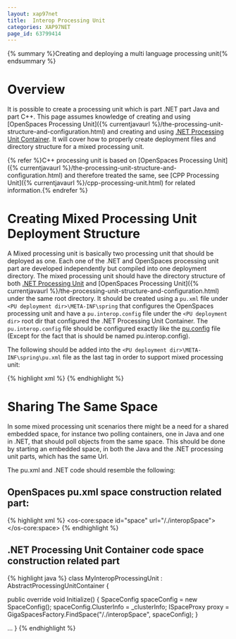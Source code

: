 ```yaml
---
layout: xap97net
title:  Interop Processing Unit
categories: XAP97NET
page_id: 63799414
---
```


{% summary %}Creating and deploying a multi language processing unit{% endsummary %}

# Overview

It is possible to create a processing unit which is part .NET part Java and part C++.
This page assumes knowledge of creating and using [OpenSpaces Processing Unit]({% currentjavaurl %}/the-processing-unit-structure-and-configuration.html) and creating and using [.NET Processing Unit Container](./Processing-Unit-Container.html). It will cover how to properly create deployment files and directory structure for a mixed processing unit.

{% refer %}C++ processing unit is based on [OpenSpaces Processing Unit]({% currentjavaurl %}/the-processing-unit-structure-and-configuration.html) and therefore treated the same, see [CPP Processing Unit]({% currentjavaurl %}/cpp-processing-unit.html) for related information.{% endrefer %}

# Creating Mixed Processing Unit Deployment Structure

A Mixed processing unit is basically two processing unit that should be deployed as one. Each one of the .NET and OpenSpaces processing unit part are developed independently but compiled into one deployment directory. The mixed processing unit should have the directory structure of both [.NET Processing Unit](./processing-unit-container.html) and [OpenSpaces Processing Unit]({% currentjavaurl %}/the-processing-unit-structure-and-configuration.html) under the same root directory. It should be created using a `pu.xml` file under `<PU deployment dir>\META-INF\spring` that configures the OpenSpaces processing unit and have a `pu.interop.config` file under the `<PU deployment dir>` root dir that configured the .NET Processing Unit Container. The `pu.interop.config` file should be configured exactly like the [pu.config](./processing-unit-container.html#pu.config) file (Except for the fact that is should be named pu.interop.config).

The following should be added into the `<PU deployment dir>\META-INF\spring\pu.xml` file as the last tag in order to support mixed processing unit:

{% highlight xml %}
<bean id="dotnetProcessingUnitContainer" class="org.openspaces.interop.DotnetProcessingUnitBean">
</bean>
{% endhighlight %}

# Sharing The Same Space

In some mixed processing unit scenarios there might be a need for a shared embedded space, for instance two polling containers, one in Java and one in .NET, that should poll objects from the same space. This should be done by starting an embedded space, in both the Java and the .NET processing unit parts, which has the same Url.

The pu.xml and .NET code should resemble the following:

## OpenSpaces pu.xml space construction related part:

{% highlight xml %}
<os-core:space id="space" url="/./interopSpace">
</os-core:space>
{% endhighlight %}

## .NET Processing Unit Container code space construction related part

{% highlight java %}
class MyInteropProcessingUnit : AbstractProcessingUnitContainer
{

  public override void Initialize()
  {
    SpaceConfig spaceConfig = new SpaceConfig();
    spaceConfig.ClusterInfo = _clusterInfo;
    ISpaceProxy proxy = GigaSpacesFactory.FindSpace("/./interopSpace", spaceConfig);
  }

  ...
}
{% endhighlight %}
